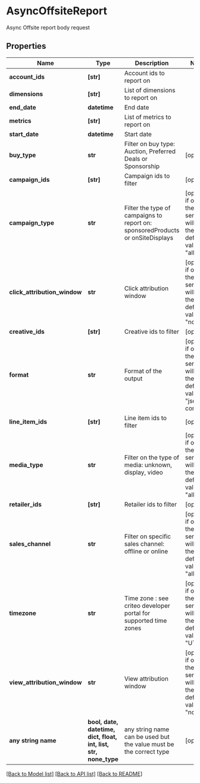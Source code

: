 # AsyncOffsiteReport

Async Offsite report body request

## Properties
Name | Type | Description | Notes
------------ | ------------- | ------------- | -------------
**account_ids** | **[str]** | Account ids to report on | 
**dimensions** | **[str]** | List of dimensions to report on | 
**end_date** | **datetime** | End date | 
**metrics** | **[str]** | List of metrics to report on | 
**start_date** | **datetime** | Start date | 
**buy_type** | **str** | Filter on buy type: Auction, Preferred Deals or Sponsorship | [optional] 
**campaign_ids** | **[str]** | Campaign ids to filter | [optional] 
**campaign_type** | **str** | Filter the type of campaigns to report on: sponsoredProducts or onSiteDisplays | [optional]  if omitted the server will use the default value of "all"
**click_attribution_window** | **str** | Click attribution window | [optional]  if omitted the server will use the default value of "none"
**creative_ids** | **[str]** | Creative ids to filter | [optional] 
**format** | **str** | Format of the output | [optional]  if omitted the server will use the default value of "json-compact"
**line_item_ids** | **[str]** | Line item ids to filter | [optional] 
**media_type** | **str** | Filter on the type of media: unknown, display, video | [optional]  if omitted the server will use the default value of "all"
**retailer_ids** | **[str]** | Retailer ids to filter | [optional] 
**sales_channel** | **str** | Filter on specific sales channel: offline or online | [optional]  if omitted the server will use the default value of "all"
**timezone** | **str** | Time zone : see criteo developer portal for supported time zones | [optional]  if omitted the server will use the default value of "UTC"
**view_attribution_window** | **str** | View attribution window | [optional]  if omitted the server will use the default value of "none"
**any string name** | **bool, date, datetime, dict, float, int, list, str, none_type** | any string name can be used but the value must be the correct type | [optional]

[[Back to Model list]](../README.md#documentation-for-models) [[Back to API list]](../README.md#documentation-for-api-endpoints) [[Back to README]](../README.md)


